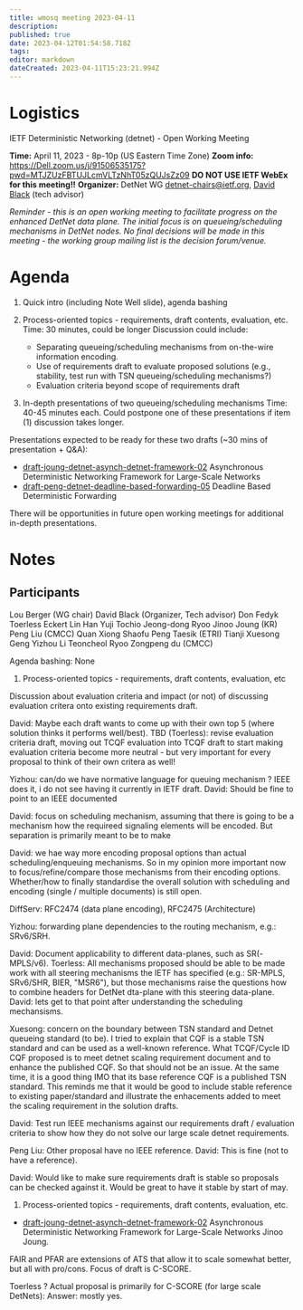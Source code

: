 ```yaml
---
title: wmosq meeting 2023-04-11
description: 
published: true
date: 2023-04-12T01:54:58.718Z
tags: 
editor: markdown
dateCreated: 2023-04-11T15:23:21.994Z
---
```


# Logistics

IETF Deterministic Networking (detnet) - Open Working Meeting

**Time:** April 11, 2023 - 8p-10p (US Eastern Time Zone)
**Zoom info:** https://Dell.zoom.us/j/91506535175?pwd=MTJZUzFBTUJLcmVLTzNhT05zQUJsZz09
**DO NOT USE IETF WebEx for this meeting!!**
**Organizer:** DetNet WG [detnet-chairs@ietf.org](mailto:detnet-chairs@ietf.org), [David Black](mailto:David.Black@dell.com) (tech advisor)

*Reminder - this is an open working meeting to facilitate progress on the enhanced DetNet data plane. The initial focus is on queueing/scheduling mechanisms in DetNet nodes.  No final decisions will be made in this meeting - the working group mailing list is the decision forum/venue.*

# Agenda
1. Quick intro (including Note Well slide), agenda bashing

1. Process-oriented topics - requirements, draft contents, evaluation, etc.
Time: 30 minutes, could be longer
Discussion could include:
   - Separating queueing/scheduling mechanisms from on-the-wire information encoding.
   - Use of requirements draft to evaluate proposed solutions (e.g., stability, test run with TSN queueing/scheduling mechanisms?)
   - Evaluation criteria beyond scope of requirements draft

1. In-depth presentations of two queueing/scheduling mechanisms
Time: 40-45 minutes each.
Could postpone one of these presentations if item (1) discussion takes longer.

Presentations expected to be ready for these two drafts (~30 mins of presentation + Q&A):
   - [draft-joung-detnet-asynch-detnet-framework-02](https://datatracker.ietf.org/doc/draft-joung-detnet-asynch-detnet-framework/02/) Asynchronous Deterministic Networking Framework for Large-Scale Networks
   - [draft-peng-detnet-deadline-based-forwarding-05](https://datatracker.ietf.org/doc/draft-peng-detnet-deadline-based-forwarding/05/) Deadline Based Deterministic Forwarding

There will be opportunities in future open working meetings for additional in-depth presentations.

# Notes

## Participants

Lou Berger (WG chair)
David Black (Organizer, Tech advisor)
Don Fedyk
Toerless Eckert
Lin Han
Yuji Tochio
Jeong-dong Ryoo
Jinoo Joung (KR)
Peng Liu (CMCC)
Quan Xiong
Shaofu Peng
Taesik (ETRI)
Tianji
Xuesong Geng
Yizhou Li
Teoncheol Ryoo
Zongpeng du (CMCC)

Agenda bashing: None

1. Process-oriented topics - requirements, draft contents, evaluation, etc

Discussion about evaluation criteria and impact (or not) of discussing evaluation critera onto existing requirements draft.

David: Maybe each draft wants to come up with their own top 5 (where solution thinks it performs well/best).
TBD (Toerless): revise evaluation criteria draft, moving out TCQF evaluation into TCQF draft to start making evaluation criteria become more neutral - but very important for every proposal to think of their own critera as well!

Yizhou: can/do we have normative language for queuing mechanism ? IEEE does it, i do not see having it currently in IETF draft.
David: Should be fine to point to an IEEE documented 

David: focus on scheduling mechanism, assuming that there is going to be a mechanism how the requireed signaling elements will be encoded. But separation is primarily meant to be to make 

David: we hae way more encoding proposal options than actual scheduling/enqueuing mechanisms. So in my opinion more important now to focus/refine/compare those mechanisms from their encoding options. Whether/how to finally standardise the overall solution with scheduling and encoding (single / multiple documents) is still open.

 DiffServ: RFC2474 (data plane encoding), RFC2475 (Architecture)
 
 Yizhou: forwarding plane dependencies to the routing mechanism, e.g.: SRv6/SRH.
 
David: Document applicability to different data-planes, such as SR(-MPLS/v6).
Toerless: All mechanisms proposed should be able to be made work with all steering mechanisms the IETF has specified (e.g.: SR-MPLS, SRv6/SHR, BIER, "MSR6"), but those mechanisms raise the questions how to combine headers for DetNet dta-plane with this steering data-plane. David: lets get to that point after understanding the scheduling mechansisms.

Xuesong: concern on the boundary between TSN standard and Detnet queueing standard (to be). I tried to explain that CQF is a stable TSN standard and can be used as a well-known reference. What TCQF/Cycle ID CQF proposed is to meet detnet scaling requirement document and to enhance the published CQF. So that should not be an issue. At the same time, it is a good thing IMO that its base reference CQF is a published TSN standard. This reminds me that it would be good to include stable reference to existing paper/standard and illustrate the enhacements added to meet the scaling requirement in the solution drafts.

David: Test run IEEE mechanisms against our requirements draft / evaluation criteria to show how they do not solve our large scale detnet requirements.

Peng Liu: Other proposal have no IEEE reference. David: This is fine (not to have a reference).

David: Would like to make sure requirements draft is stable so proposals can be checked against it. Would be great to have it stable by start of may.

1. Process-oriented topics - requirements, draft contents, evaluation, etc.

 - [draft-joung-detnet-asynch-detnet-framework-02](https://datatracker.ietf.org/doc/draft-joung-detnet-asynch-detnet-framework/02/) Asynchronous Deterministic Networking Framework for Large-Scale Networks
 Jinoo Joung.
 
 FAIR and PFAR are extensions of ATS that allow it to scale somewhat better, but all with pro/cons. Focus of draft is C-SCORE. 
 
 Toerless ? Actual proposal is primarily for C-SCORE (for large scale DetNets): Answer: mostly yes.
 
 
 
 


